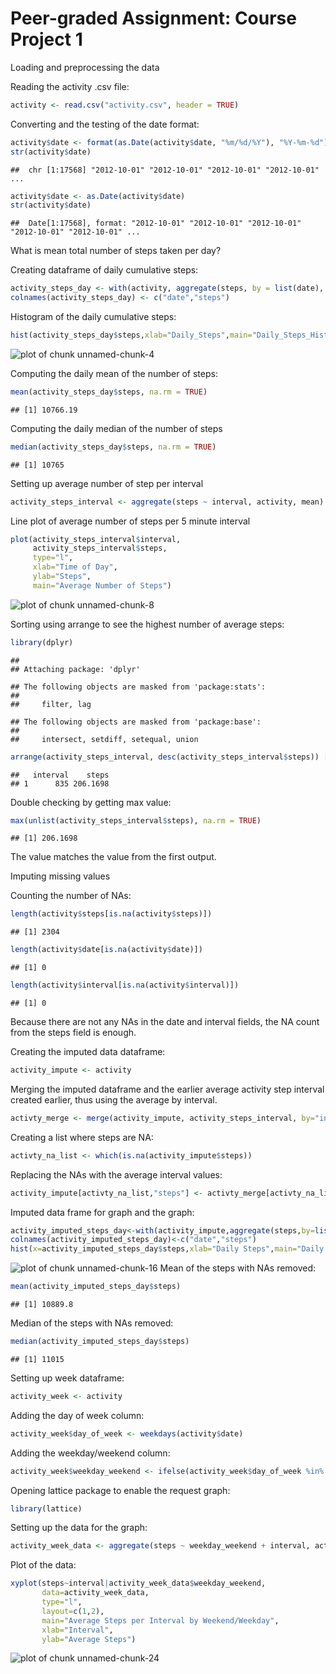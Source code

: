 Peer-graded Assignment: Course Project 1
===========================================
Loading and preprocessing the data

Reading the activity .csv file:
  

```r
activity <- read.csv("activity.csv", header = TRUE)
```

Converting and the testing of the date format:

```r
activity$date <- format(as.Date(activity$date, "%m/%d/%Y"), "%Y-%m-%d")
str(activity$date)
```

```
##  chr [1:17568] "2012-10-01" "2012-10-01" "2012-10-01" "2012-10-01" ...
```

```r
activity$date <- as.Date(activity$date)
str(activity$date)
```

```
##  Date[1:17568], format: "2012-10-01" "2012-10-01" "2012-10-01" "2012-10-01" "2012-10-01" ...
```

What is mean total number of steps taken per day?

Creating dataframe of daily cumulative steps:

```r
activity_steps_day <- with(activity, aggregate(steps, by = list(date), sum))
colnames(activity_steps_day) <- c("date","steps")
```

Histogram of the daily cumulative steps:

```r
hist(activity_steps_day$steps,xlab="Daily_Steps",main="Daily_Steps_Histogram")
```

![plot of chunk unnamed-chunk-4](figure/unnamed-chunk-4-1.png)

Computing the daily mean of the number of steps:

```r
mean(activity_steps_day$steps, na.rm = TRUE)
```

```
## [1] 10766.19
```

Computing the daily median of the number of steps

```r
median(activity_steps_day$steps, na.rm = TRUE)
```

```
## [1] 10765
```

Setting up average number of step per interval

```r
activity_steps_interval <- aggregate(steps ~ interval, activity, mean)
```

Line plot of average number of steps per 5 minute interval

```r
plot(activity_steps_interval$interval,
     activity_steps_interval$steps,
     type="l", 
     xlab="Time of Day", 
     ylab="Steps",
     main="Average Number of Steps")
```

![plot of chunk unnamed-chunk-8](figure/unnamed-chunk-8-1.png)

Sorting using arrange to see the highest number of average steps:

```r
library(dplyr)
```

```
## 
## Attaching package: 'dplyr'
```

```
## The following objects are masked from 'package:stats':
## 
##     filter, lag
```

```
## The following objects are masked from 'package:base':
## 
##     intersect, setdiff, setequal, union
```

```r
arrange(activity_steps_interval, desc(activity_steps_interval$steps)) [1,]
```

```
##   interval    steps
## 1      835 206.1698
```
Double checking by getting max value:

```r
max(unlist(activity_steps_interval$steps), na.rm = TRUE)
```

```
## [1] 206.1698
```
The value matches the value from the first output.

Imputing missing values

Counting the number of NAs:

```r
length(activity$steps[is.na(activity$steps)])
```

```
## [1] 2304
```

```r
length(activity$date[is.na(activity$date)])
```

```
## [1] 0
```

```r
length(activity$interval[is.na(activity$interval)])
```

```
## [1] 0
```

Because there are not any NAs in the date and interval fields, the NA count from the steps field is enough.


Creating the imputed data dataframe:

```r
activity_impute <- activity
```

Merging the imputed dataframe and the earlier average activity step interval created earlier, thus using the average by interval.

```r
activty_merge <- merge(activity_impute, activity_steps_interval, by="interval")
```

Creating a list where steps are NA:

```r
activty_na_list <- which(is.na(activity_impute$steps))
```
Replacing the NAs with the average interval values:

```r
activity_impute[activty_na_list,"steps"] <- activty_merge[activty_na_list,"steps.y"]
```
Imputed data frame for graph and the graph:

```r
activity_imputed_steps_day<-with(activity_impute,aggregate(steps,by=list(date),sum))
colnames(activity_imputed_steps_day)<-c("date","steps")
hist(x=activity_imputed_steps_day$steps,xlab="Daily Steps",main="Daily Steps Histogram (Imputed)")
```

![plot of chunk unnamed-chunk-16](figure/unnamed-chunk-16-1.png)
Mean of the steps with NAs removed:

```r
mean(activity_imputed_steps_day$steps)
```

```
## [1] 10889.8
```
Median of the steps with NAs removed:

```r
median(activity_imputed_steps_day$steps)
```

```
## [1] 11015
```
Setting up week dataframe:

```r
activity_week <- activity
```
Adding the day of week column:

```r
activity_week$day_of_week <- weekdays(activity$date)
```
Adding the weekday/weekend column:

```r
activity_week$weekday_weekend <- ifelse(activity_week$day_of_week %in% c("Saturday","Sunday"), "Weekend","Weekday")
```
Opening lattice package to enable the request graph:

```r
library(lattice)
```
Setting up the data for the graph:

```r
activity_week_data <- aggregate(steps ~ weekday_weekend + interval, activity_week, mean)
```

Plot of the data:

```r
xyplot(steps~interval|activity_week_data$weekday_weekend,
       data=activity_week_data,
       type="l",
       layout=c(1,2),
       main="Average Steps per Interval by Weekend/Weekday",
       xlab="Interval",
       ylab="Average Steps")
```

![plot of chunk unnamed-chunk-24](figure/unnamed-chunk-24-1.png)
